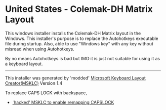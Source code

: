 # United States - Colemak-DH Matrix Layout 

This windows installer installs the Colemak-DH Matrix layout in the Windows. This installer's purpose is to replace the Autohotkeys executable file during startup. Also, able to use "Windows key" with any key without misread when using Autohotkeys. 

By no means Autohotkeys is bad but IMO it is just not suitable for using it as a keyboard layout.

---

This installer was generated by 'modded' [Microsoft Keyboard Layout Creator(MSKLC)](https://www.microsoft.com/en-us/download/details.aspx?id=102134) Version 1.4

To replace CAPS LOCK with backspace,
- ['hacked' MSKLC to enable remapping CAPSLOCK](https://forum.colemak.com/topic/870-hacked-msklc-to-enable-remapping-capslock/)

